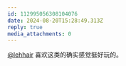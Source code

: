 ```yaml
---
id: 112995056308104076
date: 2024-08-20T15:28:49.313Z
reply: true
media_attachments: 0
---
```


[@lehhair](https://misskey.lehhair.net/@lehhair) 喜欢这类的确实感觉挺好玩的。

